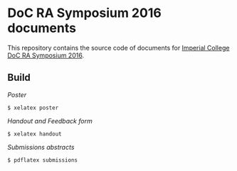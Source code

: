 # DoC RA Symposium 2016 documents

This repository contains the source code of documents for
[Imperial College DoC RA Symposium 2016](http://wp.doc.ic.ac.uk/postdoc/ra-symposium-2016/).

## Build

*Poster*

```
$ xelatex poster
```

*Handout and Feedback form*

```
$ xelatex handout
```

*Submissions abstracts*

```
$ pdflatex submissions
```
